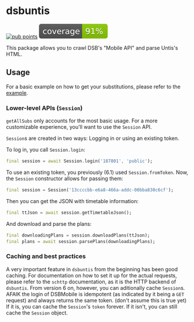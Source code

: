 # dsbuntis

[![pub points](https://badges.bar/dsbuntis/pub%20points)](https://pub.dev/packages/dsbuntis/score)
![coverage](coverage_badge.svg)

This package allows you to crawl DSB's "Mobile API" and parse Untis's HTML. 

## Usage

For a basic example on how to get your substitutions, please refer to the [example](doc/main.dart).

### Lower-level APIs (`Session`)

`getAllSubs` only accounts for the most basic usage. For a more customizable experience, you'll want
to use the `Session` API.

`Session`s are created in two ways: Logging in or using an existing token.

To log in, you call `Session.login`:

```dart
final session = await Session.login('187801', 'public');
```

To use an existing token, you previously (6.1) used `Session.fromToken`. Now, the `Session`
constructor allows for passing them:

```dart
final session = Session('13ccccbb-e6a8-466a-addc-00bba830c6cf');
```

Then you can get the JSON with timetable information:

```dart
final ttJson = await session.getTimetableJson();
```

And download and parse the plans:

```dart
final downloadingPlans = session.downloadPlans(ttJson);
final plans = await session.parsePlans(downloadingPlans);
```

### Caching and best practices

A very important feature in `dsbuntis` from the beginning has been good caching. For documentation on
how to set it up for the actual requests, please refer to the `schttp` documentation, as it is the
HTTP backend of `dsbuntis`. From version 6 on, however, you can aditionally cache `Session`s. AFAIK
the login of DSBMobile is idempotent (as indicated by it being a `GET` request) and always returns the
same token. (don't assume this is true yet) If it is, you can cache the `Session`'s `token` forever.
If it isn't, you can still cache the `Session` object.
